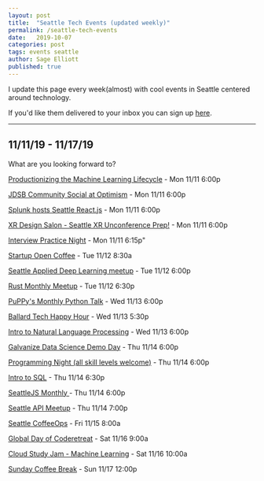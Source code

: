 ```yaml
---
layout: post
title:  "Seattle Tech Events (updated weekly)"
permalink: /seattle-tech-events
date:   2019-10-07
categories: post
tags: events seattle
author: Sage Elliott
published: true
---
```


I update this page every week(almost) with cool events in Seattle centered around technology.

If you'd like them delivered to your inbox you can sign up [here](https://mailchi.mp/32d244a64668/techseattle).

------- 

## 11/11/19 - 11/17/19 

What are you looking forward to?


[Productionizing the Machine Learning Lifecycle](http://bit.ly/36SK7Db) - Mon 11/11 6:00p

[JDSB Community Social at Optimism](http://bit.ly/32DZmg2) - Mon 11/11 6:00p

[Splunk hosts Seattle React.js](http://bit.ly/2O0SQKP) - Mon 11/11 6:00p

[XR Design Salon - Seattle XR Unconference Prep!](http://bit.ly/2CCuqSw) - Mon 11/11 6:00p

[Interview Practice Night](http://bit.ly/2p813o9) - Mon 11/11 6:15p"

[Startup Open Coffee](http://bit.ly/2qHCTBv) - Tue 11/12 8:30a

[Seattle Applied Deep Learning meetup](http://bit.ly/34PFpUN) - Tue 11/12 6:00p

[Rust Monthly Meetup](http://bit.ly/36QSI9D) - Tue 11/12 6:30p

[PuPPy's Monthly Python Talk](http://bit.ly/33HiWt2) - Wed 11/13 6:00p

[Ballard Tech Happy Hour](http://bit.ly/2NEDJrq) - Wed 11/13 5:30p

[Intro to Natural Language Processing](http://bit.ly/36NrjVQ) - Wed 11/13 6:00p

[Galvanize Data Science Demo Day](http://bit.ly/2pcyBBI) - Thu 11/14 6:00p

[Programming Night (all skill levels welcome)](http://bit.ly/2qLYgkQ) - Thu 11/14 6:00p

[Intro to SQL](http://bit.ly/2KdcWAx) - Thu 11/14 6:30p

[SeattleJS Monthly ](http://bit.ly/2rrIvQv) - Thu 11/14 6:00p

[Seattle API Meetup](http://bit.ly/2rz7GAQ) - Thu 11/14 7:00p

[Seattle CoffeeOps](http://bit.ly/2X4HQAh) - Fri 11/15 8:00a

[Global Day of Coderetreat](http://bit.ly/2O0aKxs) - Sat 11/16 9:00a

[Cloud Study Jam - Machine Learning](http://bit.ly/2X5RsLc) - Sat 11/16 10:00a

[Sunday Coffee Break](http://bit.ly/2NCSmvx) - Sun 11/17 12:00p

